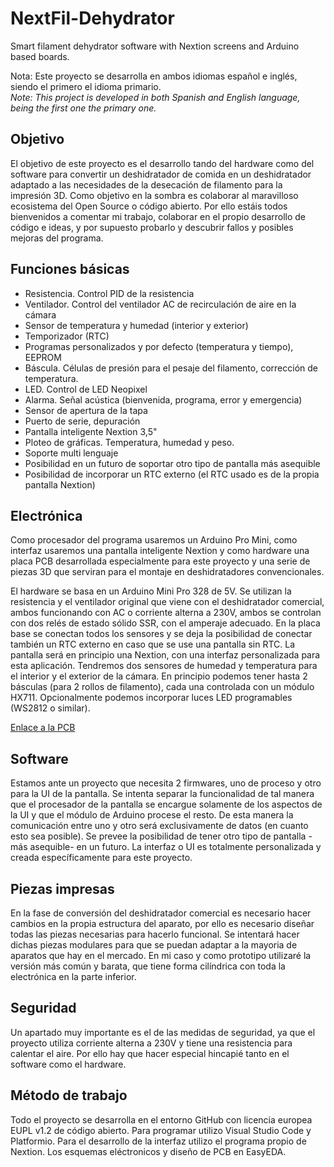 # NextFil-Dehydrator
Smart filament dehydrator software with Nextion screens and Arduino based boards.

Nota: Este proyecto se desarrolla en ambos idiomas español e inglés, siendo el primero el idioma primario. \
*Note: This project is developed in both Spanish and English language, being the first one the primary one.*

## Objetivo
El objetivo de este proyecto es el desarrollo tando del hardware como del software para convertir un deshidratador de comida en un deshidratador adaptado a las necesidades de la desecación de filamento para la impresión 3D. Como objetivo en la sombra es colaborar al maravilloso ecosistema del Open Source o código abierto. Por ello estáis todos bienvenidos a comentar mi trabajo, colaborar en el propio desarrollo de código e ideas, y por supuesto probarlo y descubrir fallos y posibles mejoras del programa.

## Funciones básicas
- Resistencia. Control PID de la resistencia
- Ventilador. Control del ventilador AC de recirculación de aire en la cámara
- Sensor de temperatura y humedad (interior y exterior)
- Temporizador (RTC) 
- Programas personalizados y por defecto (temperatura y tiempo), EEPROM
- Báscula. Células de presión para el pesaje del filamento, corrección de temperatura.
- LED. Control de LED Neopixel
- Alarma. Señal acústica (bienvenida, programa, error y emergencia)
- Sensor de apertura de la tapa
- Puerto de serie, depuración
- Pantalla inteligente Nextion 3,5"
- Ploteo de gráficas. Temperatura, humedad y peso.
- Soporte multi lenguaje
- Posibilidad en un futuro de soportar otro tipo de pantalla más asequible
- Posibilidad de incorporar un RTC externo (el RTC usado es de la propia pantalla Nextion)

## Electrónica
Como procesador del programa usaremos un Arduino Pro Mini, como interfaz usaremos una pantalla inteligente Nextion y como hardware una placa PCB desarrollada especialmente para este proyecto y una serie de piezas 3D que serviran para el montaje en deshidratadores convencionales.

El hardware se basa en un Arduino Mini Pro 328 de 5V. Se utilizan la resistencia y el ventilador original que viene con el deshidratador comercial, ambos funcionando con AC o corriente alterna a 230V, ambos se controlan con dos relés de estado sólido SSR, con el amperaje adecuado. En la placa base se conectan todos los sensores y se deja la posibilidad de conectar también un RTC externo en caso que se use una pantalla sin RTC. La pantalla será en principio una Nextion, con una interfaz personalizada para esta aplicación. Tendremos dos sensores de humedad y temperatura para el interior y el exterior de la cámara. En principio podemos tener hasta 2 básculas (para 2 rollos de filamento), cada una controlada con un módulo HX711. Opcionalmente podemos incorporar luces LED programables (WS2812 o similar). 

[Enlace a la PCB](https://oshwlab.com/javicarrera/deshidratador-filamento_v1-1)

## Software
Estamos ante un proyecto que necesita 2 firmwares, uno de proceso y otro para la UI de la pantalla. Se intenta separar la funcionalidad de tal manera que el procesador de la pantalla se encargue solamente de los aspectos de la UI y que el módulo de Arduino procese el resto. De esta manera la comunicación entre uno y otro será exclusivamente de datos (en cuanto esto sea posible). Se prevee la posibilidad de tener otro tipo de pantalla -más asequible- en un futuro.
La interfaz o UI es totalmente personalizada y creada específicamente para este proyecto.

## Piezas impresas
En la fase de conversión del deshidratador comercial es necesario hacer cambios en la propia estructura del aparato, por ello es necesario diseñar todas las piezas necesarias para hacerlo funcional. Se intentará hacer dichas piezas modulares para que se puedan adaptar a la mayoria de aparatos que hay en el mercado. En mi caso y como prototipo utilizaré la versión más común y barata, que tiene forma cilíndrica con toda la electrónica en la parte inferior.

## Seguridad
Un apartado muy importante es el de las medidas de seguridad, ya que el proyecto utiliza corriente alterna a 230V y tiene una resistencia para calentar el aire. Por ello hay que hacer especial hincapié tanto en el software como el hardware. 

## Método de trabajo
Todo el proyecto se desarrolla en el entorno GitHub con licencia europea EUPL v1.2 de código abierto. Para programar utilizo Visual Studio Code y Platformio. Para el desarrollo de la interfaz utilizo el programa propio de Nextion. Los esquemas eléctronicos y diseño de PCB en EasyEDA.


